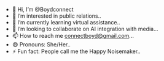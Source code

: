 - 👋 Hi, I’m @Boydconnect
- 👀 I’m interested in public relations..
- 🌱 I’m currently learning virtual assistance..
- 💞️ I’m looking to collaborate on AI integration with media...
- 📫 How to reach me connectboyd@gmail.com...
- 😄 Pronouns: She/Her..
- ⚡ Fun fact: People call me the Happy Noisemaker..

<!---
Boydconnect/Boydconnect is a ✨ special ✨ repository because its `README.md` (this file) appears on your GitHub profile.
You can click the Preview link to take a look at your changes.
--->
